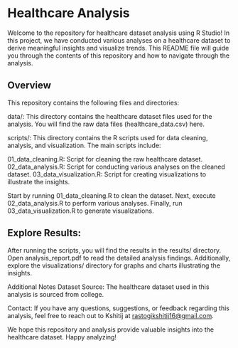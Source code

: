 # Healthcare Analysis
Welcome to the repository for healthcare dataset analysis using R Studio! In this project, we have conducted various analyses on a healthcare dataset to derive meaningful insights and visualize trends. This README file will guide you through the contents of this repository and how to navigate through the analysis.

## Overview
This repository contains the following files and directories:

data/: This directory contains the healthcare dataset files used for the analysis. You will find the raw data files (healthcare_data.csv) here.

scripts/: This directory contains the R scripts used for data cleaning, analysis, and visualization. The main scripts include:

01_data_cleaning.R: Script for cleaning the raw healthcare dataset.
02_data_analysis.R: Script for conducting various analyses on the cleaned dataset.
03_data_visualization.R: Script for creating visualizations to illustrate the insights.

Start by running 01_data_cleaning.R to clean the dataset.
Next, execute 02_data_analysis.R to perform various analyses.
Finally, run 03_data_visualization.R to generate visualizations.

## Explore Results:
After running the scripts, you will find the results in the results/ directory. Open analysis_report.pdf to read the detailed analysis findings. Additionally, explore the visualizations/ directory for graphs and charts illustrating the insights.

Additional Notes
Dataset Source: The healthcare dataset used in this analysis is sourced from college.

Contact: If you have any questions, suggestions, or feedback regarding this analysis, feel free to reach out to Kshitij at rastogikshitij16@gmail.com.

We hope this repository and analysis provide valuable insights into the healthcare dataset. Happy analyzing!
